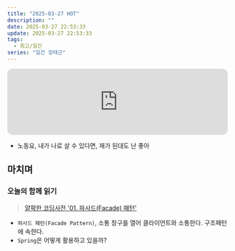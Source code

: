 ```yaml
---
title: "2025-03-27 HOT"
description: ""
date: 2025-03-27 22:53:33
update: 2025-03-27 22:53:33
tags:
  - 회고/일간
series: "일간 장태근" 
---
```


<iframe style="border-radius:12px" src="https://open.spotify.com/embed/track/406IpEtZPvbxApWTGM3twY?utm_source=generator" width="100%" height="152" frameBorder="0" allowfullscreen="" allow="autoplay; clipboard-write; encrypted-media; fullscreen; picture-in-picture" loading="lazy"></iframe>

- 노동요, 내가 나로 살 수 있다면, 재가 된대도 난 좋아

## 마치며

### 오늘의 함께 읽기

> [얄팍한 코딩사전 '01. 파사드(Facade) 패턴'](https://www.youtube.com/watch?v=FrdG_n2ZWtE&t=113s)

- `퍼사드 패턴(Facade Pattern)`, 소통 창구를 열어 클라이언트와 소통한다. 구조패턴에 속한다.
- `Spring`은 어떻게 활용하고 있을까?
